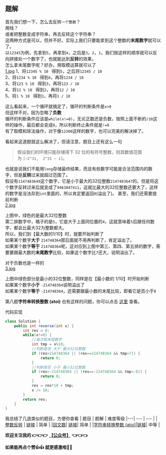 ## 题解   
首先我们想一下，怎么去反转```一个整数```？   
用栈？   
或者把整数变成字符串，再去反转这个字符串？   
这两种方式是可以，但并不好。实际上我们只要能拿到这个整数的**末尾数字**就可以了。   
以```12345```为例，先拿到```5```，再拿到```4```，之后是```3```，```2```，```1```，我们按这样的顺序就可以反向拼接处一个数字了，也就能达到**反转**的效果。   
怎么拿末尾数字呢？好办，用取模运算就可以了   
 [1.jpg](https://pic.leetcode-cn.com/be35cb60bec9a9ae794abad671e6618abb5664780bc7ee30ca93ca423884a666-1.jpg)
1、将```12345 % 10 ``` 得到```5```，之后将```12345 / 10```      
2、将```1234 % 10 ``` 得到```4```，再将```1234 / 10 ```   
3、将```123 % 10 ``` 得到```3```，再将```123 / 10 ```   
4、将```12 % 10 ``` 得到```2```，再将```12 / 10```   
5、将```1 % 10 ``` 得到```1```，再将```1 / 10```   
   
这么看起来，一个循环就搞定了，循环的判断条件是```x>0```   
但这样不对，因为忽略了**负数**   
循环的判断条件应该是```while(x!=0)```，无论正数还是负数，按照上面不断的```/10```这样的操作，最后都会变成```0```，所以判断终止条件就是```!=0```   
有了取模和除法操作，对于像```12300```这样的数字，也可以完美的解决掉了。   
   
看起来这道题就这么解决了，但请注意，题目上还有这么一句   
> 假设我们的环境只能存储得下 32 位的有符号整数，则其数值范围为 ```[−2^31,  2^31 − 1]```。  

也就是说我们不能用```long```存储最终结果，而且有些数字可能是合法范围内的数字，但是**反转**过来就超过范围了。  
假设有```1147483649```这个数字，它是小于最大的32位整数```2147483647```的，但是将这个数字反转过来后就变成了```9463847411```，这就比最大的32位整数还要大了，这样的数字是没法存到```int```里面的，所以肯定要返回```0```(溢出了)。 
甚至，我们还需要提前判断   
 [2.jpg](https://pic.leetcode-cn.com/42c736510f4914af169907d61b22d1a39bd5a16bbd7eca0466d90350e2763164-2.jpg)

上图中，绿色的是最大32位整数   
第二排数字中，橘子的是```5```，它是大于上面同位置的```4```，这就意味着```5```后跟任何数字，都会比最大32为整数都大。   
所以，我们到【最大数的1/10】时，就要开始判断了   
如果某个数字**大于** ```214748364```那后面就不用再判断了，肯定溢出了。   
如果某个数字**等于** ```214748364```呢，这对应到上图中第三、第四、第五排的数字，需要要跟最大数的**末尾数字**比较，如果这个数字比```7```还大，说明溢出了。 

对于负数也是一样的    
 [3.jpg](https://pic.leetcode-cn.com/525aa75c19702e57b780c91a7ebb990359b14e96acc09b6327d9e1f0a5b3a16a-3.jpg)

上图中绿色部分是最小的32位整数，同样是在【最小数的 1/10】时开始判断   
如果某个数字**小于** ```-214748364```说明溢出了   
如果某个数字**等于** ```-214748364```，还需要跟最小数的末尾比较，即看它是否小于```8```   
   
第八题**字符串转换整数 (atoi)** 也有这样的问题，你可以点击 [这里](https://leetcode-cn.com/problems/string-to-integer-atoi/solution/tu-jie-8-zi-fu-chuan-zhuan-huan-zheng-shu-atoi-by-/) 查看。


代码实现
```java
class Solution {
    public int reverse(int x) {
        int res = 0;
        while(x!=0) {
            //每次取末尾数字
            int tmp = x%10;
            //判断是否 大于 最大32位整数
            if (res>214748364 || (res==214748364 && tmp>7)) {
                return 0;
            }
            //判断是否 小于 最小32位整数
            if (res<-214748364 || (res==-214748364 && tmp<-8)) {
                return 0;
            }
            res = res*10 + tmp;
            x /= 10;
        }
        return res;
    }
}			
```
   
我总结了几道类似的题目，方便你查看
| 题目 | 题解 | 难度等级 
|---| --- | --- |
|[整数反转](https://leetcode-cn.com/problems/reverse-integer/) | [链接](https://leetcode-cn.com/problems/reverse-integer/solution/tu-jie-7-zheng-shu-fan-zhuan-by-wang_ni_ma/) | 简单 |
|[回文数](https://leetcode-cn.com/problems/palindrome-number/)| [链接](https://leetcode-cn.com/problems/palindrome-number/solution/chao-xiang-xi-tu-jie-san-chong-jie-fa-9-hui-wen-sh/)| 简单 |
|[字符串转换整数 (atoi)](https://leetcode-cn.com/problems/string-to-integer-atoi/)|[链接](https://leetcode-cn.com/problems/string-to-integer-atoi/solution/tu-jie-8-zi-fu-chuan-zhuan-huan-zheng-shu-atoi-by-/)| 中等 |

**欢迎关注我的 👉👉👉  [【公众号】](https://pic.leetcode-cn.com/d3d3396537d9791185a61dbe0f8e461a5b6d90f9a07d806cda8d9777a3dd6607-7.jpg) 👈👈👈**   
   
**如果能再点个赞👍👍 就更感激啦💓💓**




